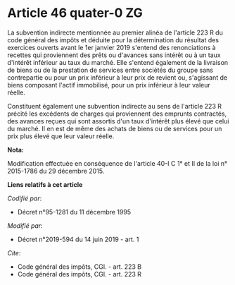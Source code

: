 # Article 46 quater-0 ZG

La subvention indirecte mentionnée au premier alinéa de l'article 223 R du code général des impôts et déduite pour la
détermination du résultat des exercices ouverts avant le 1er janvier 2019 s'entend des renonciations à recettes qui
proviennent des prêts ou d'avances sans intérêt ou à un taux d'intérêt inférieur au taux du marché. Elle s'entend également
de la livraison de biens ou de la prestation de services entre sociétés du groupe sans contrepartie ou pour un prix inférieur
à leur prix de revient ou, s'agissant de biens composant l'actif immobilisé, pour un prix inférieur à leur valeur réelle.

Constituent également une subvention indirecte au sens de l'article 223 R précité les excédents de charges qui proviennent
des emprunts contractés, des avances reçues qui sont assortis d'un taux d'intérêt plus élevé que celui du marché. Il en est
de même des achats de biens ou de services pour un prix plus élevé que leur valeur réelle.

**Nota:**

Modification effectuée en conséquence de l'article 40-I C 1° et II de la loi n° 2015-1786 du 29 décembre 2015.

**Liens relatifs à cet article**

_Codifié par_:

  - Décret n°95-1281 du 11 décembre 1995

_Modifié par_:

  - Décret n°2019-594 du 14 juin 2019 - art. 1

_Cite_:

  - Code général des impôts, CGI. - art. 223 B
  - Code général des impôts, CGI. - art. 223 R
